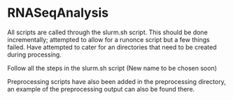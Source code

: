 # RNASeqAnalysis 
All scripts are called through the slurm.sh script. This should be done incrementally; attempted to allow for a runonce script but a few things failed. Have attempted to cater for an directories that need to be created during processing. 

Follow all the steps in the slurm.sh script (New name to be chosen soon)


Preprocessing scripts have also been added in the preprocessing directory, an example of the preprocessing output can also be found there.
